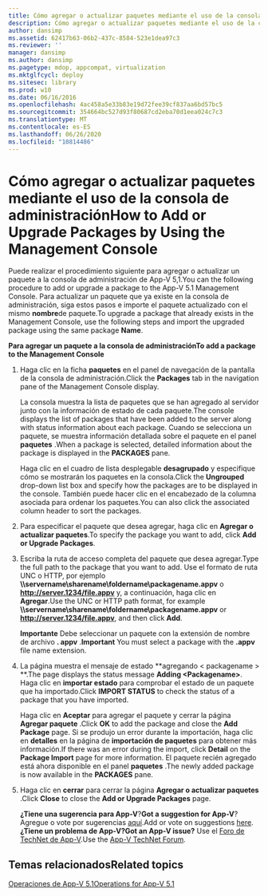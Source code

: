 ```yaml
---
title: Cómo agregar o actualizar paquetes mediante el uso de la consola de administración
description: Cómo agregar o actualizar paquetes mediante el uso de la consola de administración
author: dansimp
ms.assetid: 62417b63-06b2-437c-8584-523e1dea97c3
ms.reviewer: ''
manager: dansimp
ms.author: dansimp
ms.pagetype: mdop, appcompat, virtualization
ms.mktglfcycl: deploy
ms.sitesec: library
ms.prod: w10
ms.date: 06/16/2016
ms.openlocfilehash: 4ac458a5e33b83e19d72fee39cf837aa6bd57bc5
ms.sourcegitcommit: 354664bc527d93f80687cd2eba70d1eea024c7c3
ms.translationtype: MT
ms.contentlocale: es-ES
ms.lasthandoff: 06/26/2020
ms.locfileid: "10814486"
---
```

# <span data-ttu-id="55a7c-103">Cómo agregar o actualizar paquetes mediante el uso de la consola de administración</span><span class="sxs-lookup"><span data-stu-id="55a7c-103">How to Add or Upgrade Packages by Using the Management Console</span></span>


<span data-ttu-id="55a7c-104">Puede realizar el procedimiento siguiente para agregar o actualizar un paquete a la consola de administración de App-V 5,1.</span><span class="sxs-lookup"><span data-stu-id="55a7c-104">You can the following procedure to add or upgrade a package to the App-V 5.1 Management Console.</span></span> <span data-ttu-id="55a7c-105">Para actualizar un paquete que ya existe en la consola de administración, siga estos pasos e importe el paquete actualizado con el mismo **nombre**de paquete.</span><span class="sxs-lookup"><span data-stu-id="55a7c-105">To upgrade a package that already exists in the Management Console, use the following steps and import the upgraded package using the same package **Name**.</span></span>

**<span data-ttu-id="55a7c-106">Para agregar un paquete a la consola de administración</span><span class="sxs-lookup"><span data-stu-id="55a7c-106">To add a package to the Management Console</span></span>**

1.  <span data-ttu-id="55a7c-107">Haga clic en la ficha **paquetes** en el panel de navegación de la pantalla de la consola de administración.</span><span class="sxs-lookup"><span data-stu-id="55a7c-107">Click the **Packages** tab in the navigation pane of the Management Console display.</span></span>

    <span data-ttu-id="55a7c-108">La consola muestra la lista de paquetes que se han agregado al servidor junto con la información de estado de cada paquete.</span><span class="sxs-lookup"><span data-stu-id="55a7c-108">The console displays the list of packages that have been added to the server along with status information about each package.</span></span> <span data-ttu-id="55a7c-109">Cuando se selecciona un paquete, se muestra información detallada sobre el paquete en el panel **paquetes** .</span><span class="sxs-lookup"><span data-stu-id="55a7c-109">When a package is selected, detailed information about the package is displayed in the **PACKAGES** pane.</span></span>

    <span data-ttu-id="55a7c-110">Haga clic en el cuadro de lista desplegable **desagrupado** y especifique cómo se mostrarán los paquetes en la consola.</span><span class="sxs-lookup"><span data-stu-id="55a7c-110">Click the **Ungrouped** drop-down list box and specify how the packages are to be displayed in the console.</span></span> <span data-ttu-id="55a7c-111">También puede hacer clic en el encabezado de la columna asociada para ordenar los paquetes.</span><span class="sxs-lookup"><span data-stu-id="55a7c-111">You can also click the associated column header to sort the packages.</span></span>

2.  <span data-ttu-id="55a7c-112">Para especificar el paquete que desea agregar, haga clic en **Agregar o actualizar paquetes**.</span><span class="sxs-lookup"><span data-stu-id="55a7c-112">To specify the package you want to add, click **Add or Upgrade Packages**.</span></span>

3.  <span data-ttu-id="55a7c-113">Escriba la ruta de acceso completa del paquete que desea agregar.</span><span class="sxs-lookup"><span data-stu-id="55a7c-113">Type the full path to the package that you want to add.</span></span> <span data-ttu-id="55a7c-114">Use el formato de ruta UNC o HTTP, por ejemplo **\\\\servername\\sharename\\foldername\\packagename.appv** o **http://server.1234/file.appv** y, a continuación, haga clic en **Agregar**.</span><span class="sxs-lookup"><span data-stu-id="55a7c-114">Use the UNC or HTTP path format, for example **\\\\servername\\sharename\\foldername\\packagename.appv** or **http://server.1234/file.appv**, and then click **Add**.</span></span>

    <span data-ttu-id="55a7c-115">**Importante**  Debe seleccionar un paquete con la extensión de nombre de archivo **. appv** .</span><span class="sxs-lookup"><span data-stu-id="55a7c-115">**Important** You must select a package with the **.appv** file name extension.</span></span>

     

4.  <span data-ttu-id="55a7c-116">La página muestra el mensaje de estado \*\*agregando &lt; packagename &gt; \*\*.</span><span class="sxs-lookup"><span data-stu-id="55a7c-116">The page displays the status message **Adding &lt;Packagename&gt;**.</span></span> <span data-ttu-id="55a7c-117">Haga clic en **importar estado** para comprobar el estado de un paquete que ha importado.</span><span class="sxs-lookup"><span data-stu-id="55a7c-117">Click **IMPORT STATUS** to check the status of a package that you have imported.</span></span>

    <span data-ttu-id="55a7c-118">Haga clic en **Aceptar** para agregar el paquete y cerrar la página **Agregar paquete** .</span><span class="sxs-lookup"><span data-stu-id="55a7c-118">Click **OK** to add the package and close the **Add Package** page.</span></span> <span data-ttu-id="55a7c-119">Si se produjo un error durante la importación, haga clic en **detalles** en la página de **importación de paquetes** para obtener más información.</span><span class="sxs-lookup"><span data-stu-id="55a7c-119">If there was an error during the import, click **Detail** on the **Package Import** page for more information.</span></span> <span data-ttu-id="55a7c-120">El paquete recién agregado está ahora disponible en el panel **paquetes** .</span><span class="sxs-lookup"><span data-stu-id="55a7c-120">The newly added package is now available in the **PACKAGES** pane.</span></span>

5.  <span data-ttu-id="55a7c-121">Haga clic en **cerrar** para cerrar la página **Agregar o actualizar paquetes** .</span><span class="sxs-lookup"><span data-stu-id="55a7c-121">Click **Close** to close the **Add or Upgrade Packages** page.</span></span>

    <span data-ttu-id="55a7c-122">**¿Tiene una sugerencia para App-V**?</span><span class="sxs-lookup"><span data-stu-id="55a7c-122">**Got a suggestion for App-V**?</span></span> <span data-ttu-id="55a7c-123">Agregue o vote por sugerencias [aquí](http://appv.uservoice.com/forums/280448-microsoft-application-virtualization).</span><span class="sxs-lookup"><span data-stu-id="55a7c-123">Add or vote on suggestions [here](http://appv.uservoice.com/forums/280448-microsoft-application-virtualization).</span></span> **<span data-ttu-id="55a7c-124">¿Tiene un problema de App-V?</span><span class="sxs-lookup"><span data-stu-id="55a7c-124">Got an App-V issue?</span></span>** <span data-ttu-id="55a7c-125">Use el [Foro de TechNet de App-V](https://social.technet.microsoft.com/Forums/home?forum=mdopappv).</span><span class="sxs-lookup"><span data-stu-id="55a7c-125">Use the [App-V TechNet Forum](https://social.technet.microsoft.com/Forums/home?forum=mdopappv).</span></span>

## <span data-ttu-id="55a7c-126">Temas relacionados</span><span class="sxs-lookup"><span data-stu-id="55a7c-126">Related topics</span></span>


[<span data-ttu-id="55a7c-127">Operaciones de App-V 5.1</span><span class="sxs-lookup"><span data-stu-id="55a7c-127">Operations for App-V 5.1</span></span>](operations-for-app-v-51.md)

 

 





